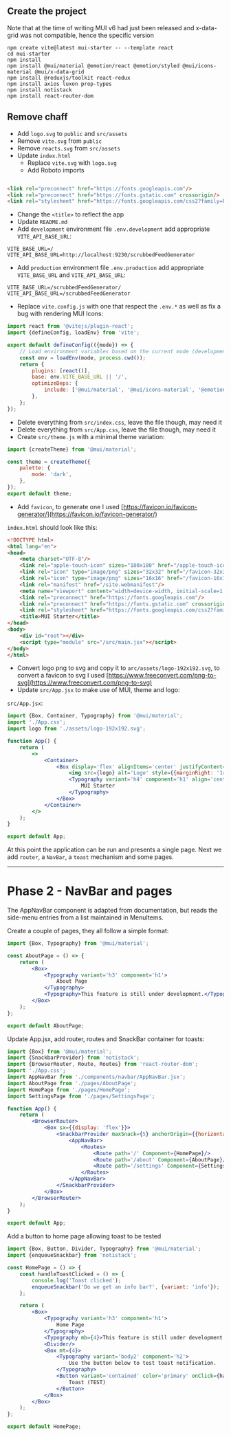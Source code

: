## Create the project

Note that at the time of writing MUI v6 had just been released and x-data-grid was not compatible, hence the specific
version

```shell
npm create vite@latest mui-starter -- --template react
cd mui-starter
npm install
npm install @mui/material @emotion/react @emotion/styled @mui/icons-material @mui/x-data-grid
npm install @reduxjs/toolkit react-redux
npm install axios luxon prop-types
npm install notistack
npm install react-router-dom
```

## Remove chaff

- Add `logo.svg` to `public` and `src/assets`
- Remove `vite.svg` from `public`
- Remove `reacts.svg` from `src/assets`
- Update `index.html`
    - Replace `vite.svg` with `logo.svg`
    - Add Roboto imports

```html

<link rel="preconnect" href="https://fonts.googleapis.com"/>
<link rel="preconnect" href="https://fonts.gstatic.com" crossorigin/>
<link rel="stylesheet" href="https://fonts.googleapis.com/css2?family=Roboto:wght@300;400;500;700&display=swap"/>
```

- Change the `<title>` to reflect the app
- Update `README.md`
- Add `development` environment file `.env.development` add appropriate `VITE_API_BASE_URL`:

```properties
VITE_BASE_URL=/
VITE_API_BASE_URL=http://localhost:9230/scrubbedFeedGenerator
```

- Add `production` environment file `.env.production` add appropriate `VITE_BASE_URL` and `VITE_API_BASE_URL`:

```properties
VITE_BASE_URL=/scrubbedFeedGenerator/
VITE_API_BASE_URL=/scrubbedFeedGenerator
```

- Replace `vite.config.js` with one that respect the `.env.*` as well as fix a bug with rendering MUI Icons:

```javascript
import react from '@vitejs/plugin-react';
import {defineConfig, loadEnv} from 'vite';

export default defineConfig(({mode}) => {
    // Load environment variables based on the current mode (development or production)
    const env = loadEnv(mode, process.cwd());
    return {
        plugins: [react()],
        base: env.VITE_BASE_URL || '/',
        optimizeDeps: {
            include: ['@mui/material', '@mui/icons-material', '@emotion/react', '@emotion/styled'],
        },
    };
});
```

- Delete everything from `src/index.css`, leave the file though, may need it
- Delete everything from `src/App.css`, leave the file though, may need it
- Create `src/theme.js` with a minimal theme variation:

```javascript
import {createTheme} from '@mui/material';

const theme = createTheme({
    palette: {
        mode: 'dark',
    },
});
export default theme;
````

- Add `favicon`, to generate one I used [https://favicon.io/favicon-generator/](https://favicon.io/favicon-generator/)

`index.html` should look like this:

```html
<!DOCTYPE html>
<html lang="en">
<head>
    <meta charset="UTF-8"/>
    <link rel="apple-touch-icon" sizes="180x180" href="/apple-touch-icon.png"/>
    <link rel="icon" type="image/png" sizes="32x32" href="/favicon-32x32.png"/>
    <link rel="icon" type="image/png" sizes="16x16" href="/favicon-16x16.png"/>
    <link rel="manifest" href="/site.webmanifest"/>
    <meta name="viewport" content="width=device-width, initial-scale=1.0"/>
    <link rel="preconnect" href="https://fonts.googleapis.com"/>
    <link rel="preconnect" href="https://fonts.gstatic.com" crossorigin/>
    <link rel="stylesheet" href="https://fonts.googleapis.com/css2?family=Roboto:wght@300;400;500;700&display=swap"/>
    <title>MUI Starter</title>
</head>
<body>
    <div id="root"></div>
    <script type="module" src="/src/main.jsx"></script>
</body>
</html>
```

- Convert logo png to svg and copy it to `arc/assets/logo-192x192.svg`, to convert a favicon to svg I
  used [https://www.freeconvert.com/png-to-svg](https://www.freeconvert.com/png-to-svg)
- Update `src/App.jsx` to make use of MUI, theme and logo:

`src/App.jsx`:

```jsx
import {Box, Container, Typography} from '@mui/material';
import './App.css';
import logo from './assets/logo-192x192.svg';

function App() {
    return (
        <>
            <Container>
                <Box display='flex' alignItems='center' justifyContent='center' my={2}>
                    <img src={logo} alt='Logo' style={{marginRight: '1rem', height: '2rem', marginBottom: '1rem'}}/>
                    <Typography variant='h4' component='h1' align='center' gutterBottom>
                        MUI Starter
                    </Typography>
                </Box>
            </Container>
        </>
    );
}

export default App;
```

At this point the application can be run and presents a single page. Next we add `router`, a `NavBar`, a `toast`
mechanism and some pages.

---

# Phase 2 - NavBar and pages

The AppNavBar component is adapted from documentation, but reads the side-menu entries from a list maintained in
MenuItems.

Create a couple of pages, they all follow a simple format:

```jsx
import {Box, Typography} from '@mui/material';

const AboutPage = () => {
    return (
        <Box>
            <Typography variant='h3' component='h1'>
                About Page
            </Typography>
            <Typography>This feature is still under development.</Typography>
        </Box>
    );
};

export default AboutPage;
```

Update App.jsx, add router, routes and SnackBar container for toasts:

```jsx
import {Box} from '@mui/material';
import {SnackbarProvider} from 'notistack';
import {BrowserRouter, Route, Routes} from 'react-router-dom';
import './App.css';
import AppNavBar from './components/navbar/AppNavBar.jsx';
import AboutPage from './pages/AboutPage';
import HomePage from './pages/HomePage';
import SettingsPage from './pages/SettingsPage';

function App() {
    return (
        <BrowserRouter>
            <Box sx={{display: 'flex'}}>
                <SnackbarProvider maxSnack={5} anchorOrigin={{horizontal: 'right', vertical: 'top'}}>
                    <AppNavBar>
                        <Routes>
                            <Route path='/' Component={HomePage}/>
                            <Route path='/about' Component={AboutPage}/>
                            <Route path='/settings' Component={SettingsPage}/>
                        </Routes>
                    </AppNavBar>
                </SnackbarProvider>
            </Box>
        </BrowserRouter>
    );
}

export default App;
```

Add a button to home page allowing toast to be tested

```jsx
import {Box, Button, Divider, Typography} from '@mui/material';
import {enqueueSnackbar} from 'notistack';

const HomePage = () => {
    const handleToastClicked = () => {
        console.log('Toast clicked');
        enqueueSnackbar('Do we get an info bar?', {variant: 'info'});
    };

    return (
        <Box>
            <Typography variant='h3' component='h1'>
                Home Page
            </Typography>
            <Typography mb={4}>This feature is still under development.</Typography>
            <Divider/>
            <Box mt={4}>
                <Typography variant='body2' component='h2'>
                    Use the button below to test toast notification.
                </Typography>
                <Button variant='contained' color='primary' onClick={handleToastClicked}>
                    Toast (TEST)
                </Button>
            </Box>
        </Box>
    );
};

export default HomePage;
```
